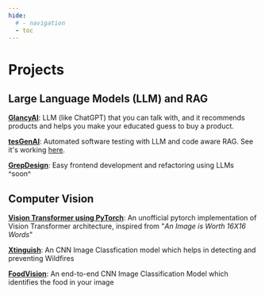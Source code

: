 ```yaml
---
hide:
  # - navigation
  - toc
---
```


# Projects

## Large Language Models (LLM) and RAG

[**GlancyAI**](GlancyAI.md): LLM (like ChatGPT) that you can talk with, and it recommends products and helps you make your educated guess to buy a product.

[**tesGenAI**](https://www.youtube.com/watch?v=YVG4W2K_qn0&ab_channel=GauravReddyTadkapally): Automated software testing with LLM and code aware RAG. See it's working [here](https://www.youtube.com/watch?v=YVG4W2K_qn0&ab_channel=GauravReddyTadkapally).

[**GrepDesign**](https://github.com/gauravreddy08/grepdesign): Easy frontend development and refactoring using LLMs ^soon^

## Computer Vision

[**Vision Transformer using PyTorch**](VisionTransformer.md): An unofficial pytorch implementation of Vision Transformer architecture, inspired from "_An Image is Worth 16X16 Words_"

[**Xtinguish**](xtinguish.md): An CNN Image Classfication model which helps in detecting and preventing Wildfires

[**FoodVision**](FoodVision.md): An end-to-end CNN Image Classification Model which identifies the food in your image